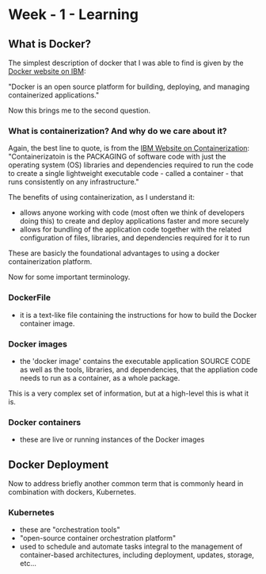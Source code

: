 # Week - 1 - Learning

## What is Docker?

The simplest description of docker that I was able to find is given by the [Docker website on IBM](https://www.ibm.com/cloud/learn/docker):

"Docker is an open source platform for building, deploying, and managing containerized applications."

Now this brings me to the second question.

### What is containerization?  And why do we care about it?

Again, the best line to quote, is from the [IBM Website on Containerization](https://www.ibm.com/cloud/learn/containerization):  "Containerizatoin is the PACKAGING of software code with just the operating system (OS) libraries and dependencies required to run the code to create a single lightweight executable code - called a container - that runs consistently on any infrastructure." 

The benefits of using containerization, as I understand it:

- allows anyone working with code (most often we think of developers doing this) to create and deploy applications faster and more securely
- allows for bundling of the application code together with the related configuration of files, libraries, and dependencies required for it to run

These are basicly the foundational advantages to using a docker containerization platform.

Now for some important terminology.

###  DockerFile

- it is a text-like file containing the instructions for how to build the Docker container image.

### Docker images

- the 'docker image' contains the executable application SOURCE CODE as well as the tools, libraries, and dependencies, that the appliation code needs to run as a container, as a whole package.

This is a very complex set of information, but at a high-level this is what it is.

### Docker containers

- these are live or running instances of the Docker images

## Docker Deployment 

Now to address briefly another common term that is commonly heard in combination with dockers, Kubernetes.

### Kubernetes 

- these are "orchestration tools"
- "open-source container orchestration platform"
- used to schedule and automate tasks integral to the management of container-based architectures, including deployment, updates, storage, etc...